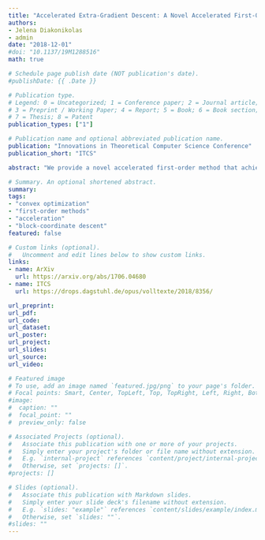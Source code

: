 ```yaml
---
title: "Accelerated Extra-Gradient Descent: A Novel Accelerated First-Order Method" 
authors: 
- Jelena Diakonikolas
- admin
date: "2018-12-01"
#doi: "10.1137/19M1288516"
math: true

# Schedule page publish date (NOT publication's date).
#publishDate: {{ .Date }}

# Publication type.
# Legend: 0 = Uncategorized; 1 = Conference paper; 2 = Journal article;
# 3 = Preprint / Working Paper; 4 = Report; 5 = Book; 6 = Book section;
# 7 = Thesis; 8 = Patent
publication_types: ["1"]

# Publication name and optional abbreviated publication name.
publication: "Innovations in Theoretical Computer Science Conference"
publication_short: "ITCS"

abstract: "We provide a novel accelerated first-order method that achieves the asymptotically optimal convergence rate for smooth functions in the first-order oracle model. To this day, Nesterov's Accelerated Gradient Descent (AGD) and variations thereof were the only methods achieving acceleration in this standard blackbox model. In contrast, our algorithm is significantly different from AGD, as it relies on a predictor-corrector approach similar to that used by Mirror-Prox [Nemirovski, 2004] and Extra-Gradient Descent [Korpelevich, 1977] in the solution of convex-concave saddle point problems. For this reason, we dub our algorithm Accelerated Extra-Gradient Descent (AXGD). Its construction is motivated by the discretization of an accelerated continuous-time dynamics [Krichene et al., 2015] using the classical method of implicit Euler discretization. Our analysis explicitly shows the effects of discretization through a conceptually novel primal-dual viewpoint. Moreover, we show that the method is quite general: it attains optimal convergence rates for other classes of objectives (e.g., those with generalized smoothness properties or that are non-smooth and Lipschitz-continuous) using the appropriate choices of step lengths. Finally, we present experiments showing that our algorithm matches the performance of Nesterov's method, while appearing more robust to noise in some cases."

# Summary. An optional shortened abstract.
summary: 
tags:
- "convex optimization"
- "first-order methods"
- "acceleration"
- "block-coordinate descent"
featured: false

# Custom links (optional).
#   Uncomment and edit lines below to show custom links.
links:
- name: ArXiv
  url: https://arxiv.org/abs/1706.04680
- name: ITCS
  url: https://drops.dagstuhl.de/opus/volltexte/2018/8356/

url_preprint: 
url_pdf: 
url_code:
url_dataset:
url_poster:
url_project:
url_slides:
url_source:
url_video:

# Featured image
# To use, add an image named `featured.jpg/png` to your page's folder. 
# Focal points: Smart, Center, TopLeft, Top, TopRight, Left, Right, BottomLeft, Bottom, BottomRight.
#image:
#  caption: ""
#  focal_point: ""
#  preview_only: false

# Associated Projects (optional).
#   Associate this publication with one or more of your projects.
#   Simply enter your project's folder or file name without extension.
#   E.g. `internal-project` references `content/project/internal-project/index.md`.
#   Otherwise, set `projects: []`.
#projects: []

# Slides (optional).
#   Associate this publication with Markdown slides.
#   Simply enter your slide deck's filename without extension.
#   E.g. `slides: "example"` references `content/slides/example/index.md`.
#   Otherwise, set `slides: ""`.
#slides: ""
---
```

